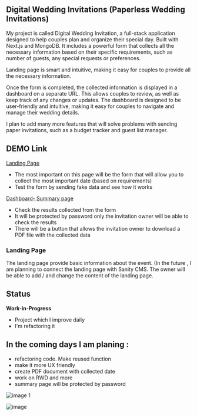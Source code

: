 ## Digital Wedding Invitations (Paperless Wedding Invitations)

My project is called Digital Wedding Invitation, a full-stack application designed to help couples plan and organize their special day. Built with Next.js and MongoDB. It includes a powerful form that collects all the necessary information based on their specific requirements, such as  number of guests, any special requests or preferences.

Landing page is smart and intuitive, making it easy for couples to provide all the necessary information.

Once the form is completed, the collected information is displayed in a dashboard on a separate URL. This allows couples to review, as well as keep track of any changes or updates. The dashboard is designed to be user-friendly and intuitive, making it easy for couples to navigate and manage their wedding details.

I plan to add many more features that will solve problems with sending paper invitations, such as a budget tracker and guest list manager. 



## DEMO Link

[Landing Page](https://ditialweddinginivitation.netlify.app/)
- The most important on this page will be the form that will allow you to collect the most important date (based on requirements)
- Test the form by sending fake data and see how it works

[Dashboard- Summary page ](https://ditialweddinginivitation.netlify.app/invitations)
- Check the results collected from the form
- It will be protected by password only the invitation owner will be able to check the results
- There will be a button that allows the invitation owner to download a PDF file with the collected data



### Landing Page

The landing page provide basic information about the event. (In the future , I am planning to connect the landing page with Sanity CMS. The owner will be able to add / and change the content of the landing page. 

## Status

**Work-in-Progress**

- Project which I improve daily
- I'm refactoring it

## In the coming days I am planing : 

- refactoring code. Make reused function 
- make it more UX friendly
- create PDF document with collected date
- work on RWD and more 
- summary page will be protected by password 




![image 1](https://user-images.githubusercontent.com/47687566/199193895-4b9838a3-d3fb-462f-af01-13edae7478ff.jpg)


![image](https://user-images.githubusercontent.com/47687566/199197621-ba202f50-3ac1-4a63-9c3b-98489671487d.png)

